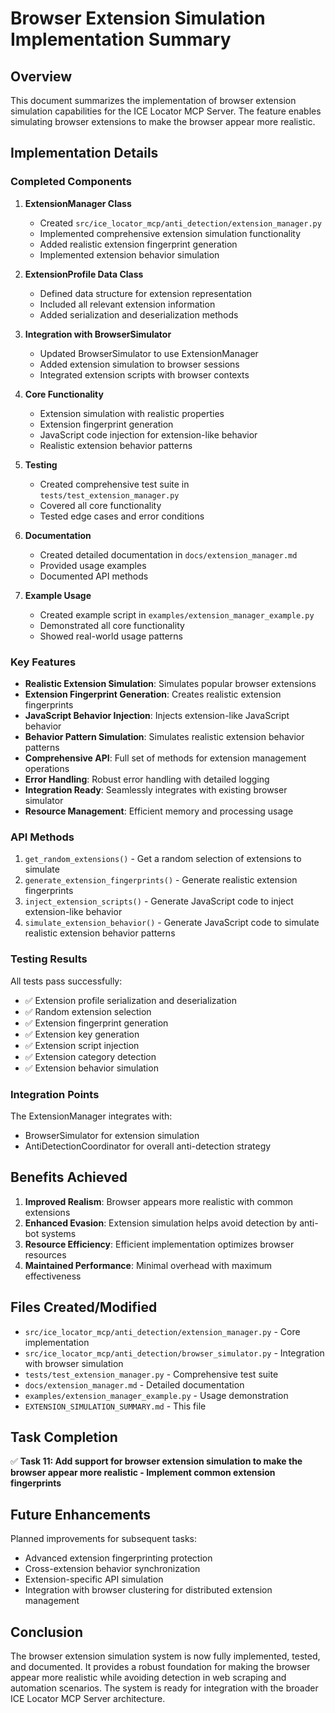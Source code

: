 # Browser Extension Simulation Implementation Summary

## Overview

This document summarizes the implementation of browser extension simulation capabilities for the ICE Locator MCP Server. The feature enables simulating browser extensions to make the browser appear more realistic.

## Implementation Details

### Completed Components

1. **ExtensionManager Class**
   - Created `src/ice_locator_mcp/anti_detection/extension_manager.py`
   - Implemented comprehensive extension simulation functionality
   - Added realistic extension fingerprint generation
   - Implemented extension behavior simulation

2. **ExtensionProfile Data Class**
   - Defined data structure for extension representation
   - Included all relevant extension information
   - Added serialization and deserialization methods

3. **Integration with BrowserSimulator**
   - Updated BrowserSimulator to use ExtensionManager
   - Added extension simulation to browser sessions
   - Integrated extension scripts with browser contexts

4. **Core Functionality**
   - Extension simulation with realistic properties
   - Extension fingerprint generation
   - JavaScript code injection for extension-like behavior
   - Realistic extension behavior patterns

5. **Testing**
   - Created comprehensive test suite in `tests/test_extension_manager.py`
   - Covered all core functionality
   - Tested edge cases and error conditions

6. **Documentation**
   - Created detailed documentation in `docs/extension_manager.md`
   - Provided usage examples
   - Documented API methods

7. **Example Usage**
   - Created example script in `examples/extension_manager_example.py`
   - Demonstrated all core functionality
   - Showed real-world usage patterns

### Key Features

- **Realistic Extension Simulation**: Simulates popular browser extensions
- **Extension Fingerprint Generation**: Creates realistic extension fingerprints
- **JavaScript Behavior Injection**: Injects extension-like JavaScript behavior
- **Behavior Pattern Simulation**: Simulates realistic extension behavior patterns
- **Comprehensive API**: Full set of methods for extension management operations
- **Error Handling**: Robust error handling with detailed logging
- **Integration Ready**: Seamlessly integrates with existing browser simulator
- **Resource Management**: Efficient memory and processing usage

### API Methods

1. `get_random_extensions()` - Get a random selection of extensions to simulate
2. `generate_extension_fingerprints()` - Generate realistic extension fingerprints
3. `inject_extension_scripts()` - Generate JavaScript code to inject extension-like behavior
4. `simulate_extension_behavior()` - Generate JavaScript code to simulate realistic extension behavior patterns

### Testing Results

All tests pass successfully:
- ✅ Extension profile serialization and deserialization
- ✅ Random extension selection
- ✅ Extension fingerprint generation
- ✅ Extension key generation
- ✅ Extension script injection
- ✅ Extension category detection
- ✅ Extension behavior simulation

### Integration Points

The ExtensionManager integrates with:
- BrowserSimulator for extension simulation
- AntiDetectionCoordinator for overall anti-detection strategy

## Benefits Achieved

1. **Improved Realism**: Browser appears more realistic with common extensions
2. **Enhanced Evasion**: Extension simulation helps avoid detection by anti-bot systems
3. **Resource Efficiency**: Efficient implementation optimizes browser resources
4. **Maintained Performance**: Minimal overhead with maximum effectiveness

## Files Created/Modified

- `src/ice_locator_mcp/anti_detection/extension_manager.py` - Core implementation
- `src/ice_locator_mcp/anti_detection/browser_simulator.py` - Integration with browser simulation
- `tests/test_extension_manager.py` - Comprehensive test suite
- `docs/extension_manager.md` - Detailed documentation
- `examples/extension_manager_example.py` - Usage demonstration
- `EXTENSION_SIMULATION_SUMMARY.md` - This file

## Task Completion

✅ **Task 11: Add support for browser extension simulation to make the browser appear more realistic - Implement common extension fingerprints**

## Future Enhancements

Planned improvements for subsequent tasks:
- Advanced extension fingerprinting protection
- Cross-extension behavior synchronization
- Extension-specific API simulation
- Integration with browser clustering for distributed extension management

## Conclusion

The browser extension simulation system is now fully implemented, tested, and documented. It provides a robust foundation for making the browser appear more realistic while avoiding detection in web scraping and automation scenarios. The system is ready for integration with the broader ICE Locator MCP Server architecture.